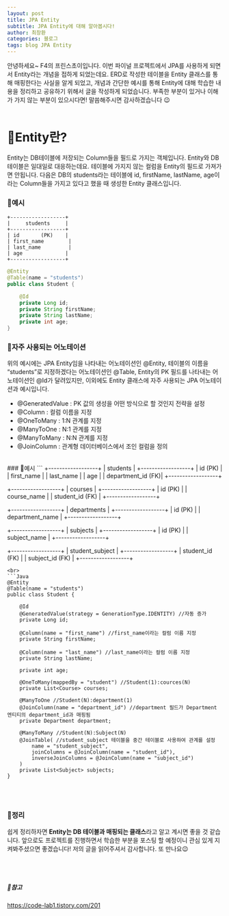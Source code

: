 ```yaml
---
layout: post
title: JPA Entity
subtitle: JPA Entity에 대해 알아봅시다!
author: 최창환
categories: 블로그
tags: blog JPA Entity 
---
```


안녕하세요~ F4의 프린스초이입니다. 이번 파이널 프로젝트에서 JPA를 사용하게 되면서 Entity라는 개념을 접하게 되었는데요. ERD로 작성한 테이블을 Entity 클래스를 통해 매핑한다는 사실을 알게 되었고, 개념과 간단한 예시를 통해 Entity에 대해 학습한 내용을 정리하고 공유하기 위해서 글을 작성하게 되었습니다. 부족한 부분이 있거나 이해가 가지 않는 부분이 있으시다면! 말씀해주시면 감사하겠습니다 😉
<br><br>
# 📌Entity란?
Entity는 DB테이블에 저장되는 Column들을 필드로 가지는 객체입니다. Entity와 DB테이블은 일대일로 대응하는데요. 테이블에 가지지 않는 컬럼을 Entity의 필드로 가져가면 안됩니다. 다음은 DB의 students라는 테이블에 id, firstName, lastName, age이라는 Column들을 가지고 있다고 했을 때 생성한 Entity 클래스입니다.<br>
### 📌예시
```
+------------------+
|     students     |
+------------------+
| id       (PK)    |
| first_name        |
| last_name         |
| age              |
+------------------+
```
```Java
@Entity
@Table(name = "students")
public class Student {

    @Id
    private Long id;
    private String firstName;
    private String lastName;
    private int age;
}
```

### 📌자주 사용되는 어노테이션
위의 예시에는 JPA Entity임을 나타내는 어노테이션인 @Entity,  테이블의 이름을 “students”로 지정하겠다는 어노테이션인 @Table, Entity의 PK 필드를 나타내는 어노테이션인 @Id가 달려있지만, 이외에도 Entity 클래스에 자주 사용되는 JPA 어노테이션과 예시입니다.
<br>
- @GeneratedValue : PK 값의 생성을 어떤 방식으로 할 것인지 전략을 설정
- @Column : 컬럼 이름을 지정
- @OneToMany : 1:N 관계를 지정
- @ManyToOne : N:1 관계를 지정
- @ManyToMany : N:N 관계를 지정
- @JoinColumn : 관계형 데이터베이스에서 조인 컬럼을 정의
<br>
### 📌예시
```
+------------------+
|     students     |
+------------------+
| id       (PK)    |
| first_name       |
| last_name        |
| age              |
| department_id (FK)|
+------------------+

+------------------+
|      courses     |
+------------------+
| id       (PK)    |
| course_name      |
| student_id (FK)  |
+------------------+

+------------------+
|   departments    |
+------------------+
| id       (PK)    |
| department_name  |
+------------------+

+------------------+
|     subjects     |
+------------------+
| id       (PK)    |
| subject_name     |
+------------------+

+------------------+
| student_subject  |
+------------------+
| student_id (FK)  |
| subject_id (FK)  |
+------------------+
```
<br>
```Java
@Entity
@Table(name = "students")
public class Student {

    @Id
    @GeneratedValue(strategy = GenerationType.IDENTITY) //자동 증가
    private Long id;

    @Column(name = "first_name") //first_name이라는 컬럼 이름 지정
    private String firstName;

    @Column(name = "last_name") //last_name이라는 컬럼 이름 지정
    private String lastName;

    private int age;

    @OneToMany(mappedBy = "student") //Student(1):cources(N)
    private List<Course> courses;

    @ManyToOne //Student(N):department(1)
    @JoinColumn(name = "department_id") //department 필드가 Department 엔티티의 department_id과 매핑됨
    private Department department;

    @ManyToMany //Student(N):Subject(N)
    @JoinTable( //student_subject 테이블을 중간 테이블로 사용하여 관계를 설정
        name = "student_subject",
        joinColumns = @JoinColumn(name = "student_id"),
        inverseJoinColumns = @JoinColumn(name = "subject_id")
    )
    private List<Subject> subjects;
}
```

<br><br>

### 📌정리 
쉽게 정리하자면 <strong>Entity는 DB 테이블과 매핑되는 클래스</strong>라고 알고 계시면 좋을 것 같습니다. 앞으로도 프로젝트를 진행하면서 학습한 부분을 포스팅 할 예정이니 관심 있게 지켜봐주셨으면 좋겠습니다! 저의 글을 읽어주셔서 감사합니다. 또 만나요😉
<br><br><Br><br>

##### 📌참고
https://code-lab1.tistory.com/201
